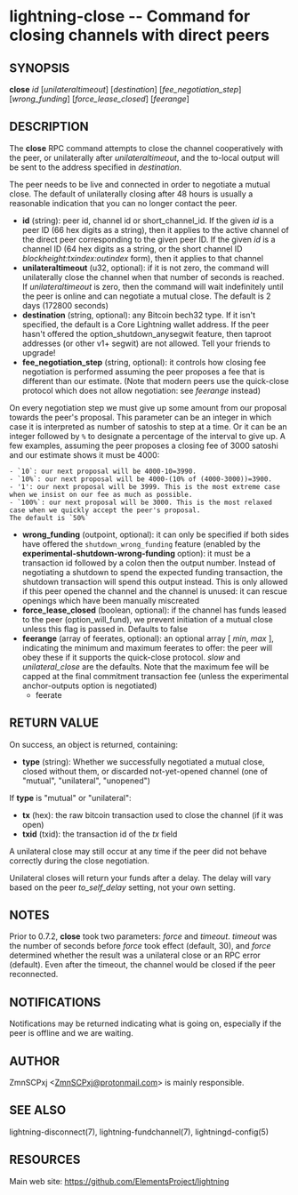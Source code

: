 lightning-close -- Command for closing channels with direct peers
=================================================================

SYNOPSIS
--------

**close** *id* [*unilateraltimeout*] [*destination*] [*fee\_negotiation\_step*] [*wrong\_funding*] [*force\_lease\_closed*] [*feerange*]

DESCRIPTION
-----------

The **close** RPC command attempts to close the channel cooperatively
with the peer, or unilaterally after *unilateraltimeout*, and the
to-local output will be sent to the address specified in *destination*.

The peer needs to be live and connected in order to negotiate a mutual
close. The default of unilaterally closing after 48 hours is usually a
reasonable indication that you can no longer contact the peer.

- **id** (string): peer id, channel id or short\_channel\_id. If the given *id* is a peer ID (66 hex digits as a string), then it applies to the active channel of the direct peer corresponding to the given peer ID. If the given *id* is a channel ID (64 hex digits as a string, or the short channel ID *blockheight:txindex:outindex* form), then it applies to that channel
- **unilateraltimeout** (u32, optional): if it is not zero, the command will unilaterally close the channel when that number of seconds is reached. If *unilateraltimeout* is zero, then the command will wait indefinitely until the peer is online and can negotiate a mutual close. The default is 2 days (172800 seconds)
- **destination** (string, optional): any Bitcoin bech32 type. If it isn't specified, the default is a Core Lightning wallet address. If the peer hasn't offered the  option\_shutdown\_anysegwit feature, then taproot addresses (or other v1+ segwit) are not allowed.  Tell your friends to upgrade!
- **fee\_negotiation\_step** (string, optional): it controls how closing fee negotiation is performed assuming the peer proposes a fee that is different than our estimate. (Note that modern peers use the quick-close protocol which does not allow negotiation: see *feerange* instead)

On every negotiation step we must give up some amount from our proposal towards the peer's proposal. This parameter can be an integer in which case it is interpreted as number of satoshis to step at a time. Or it can be an integer followed by `%` to designate a percentage of the interval to give up. A few examples, assuming the peer proposes a closing fee of 3000 satoshi and our estimate shows it must be 4000:

	- `10`: our next proposal will be 4000-10=3990.
	- `10%`: our next proposal will be 4000-(10% of (4000-3000))=3900.
	- '1': our next proposal will be 3999. This is the most extreme case when we insist on our fee as much as possible.
	- `100%`: our next proposal will be 3000. This is the most relaxed case when we quickly accept the peer's proposal.
	The default is `50%`
- **wrong\_funding** (outpoint, optional): it can only be specified if both sides have offered the `shutdown_wrong_funding` feature (enabled by the **experimental-shutdown-wrong-funding** option): it must be a transaction id followed by a colon then the output number.  Instead of negotiating a shutdown to spend the expected funding transaction, the shutdown transaction will spend this output instead.  This is only allowed if this peer opened the channel and the channel is unused: it can rescue openings which have been manually miscreated
- **force\_lease\_closed** (boolean, optional): if the channel has funds leased to the peer (option\_will\_fund), we prevent initiation of a mutual close unless this flag is passed in. Defaults to false
- **feerange** (array of feerates, optional): an optional array [ *min*, *max* ], indicating the minimum and maximum feerates to offer: the peer will obey these if it supports the quick-close protocol.  *slow* and *unilateral\_close* are the defaults.
	Note that the maximum fee will be capped at the final commitment transaction fee (unless the experimental anchor-outputs option is negotiated)
  - feerate

RETURN VALUE
------------

On success, an object is returned, containing:

- **type** (string): Whether we successfully negotiated a mutual close, closed without them, or discarded not-yet-opened channel (one of "mutual", "unilateral", "unopened")

If **type** is "mutual" or "unilateral":
  - **tx** (hex): the raw bitcoin transaction used to close the channel (if it was open)
  - **txid** (txid): the transaction id of the *tx* field

A unilateral close may still occur at any time if the peer did not
behave correctly during the close negotiation.

Unilateral closes will return your funds after a delay. The delay will
vary based on the peer *to\_self\_delay* setting, not your own setting.

NOTES
-----

Prior to 0.7.2, **close** took two parameters: *force* and *timeout*.
*timeout* was the number of seconds before *force* took effect (default,
30), and *force* determined whether the result was a unilateral close or
an RPC error (default). Even after the timeout, the channel would be
closed if the peer reconnected.

NOTIFICATIONS
-------------

Notifications may be returned indicating what is going on, especially
if the peer is offline and we are waiting.

AUTHOR
------

ZmnSCPxj <<ZmnSCPxj@protonmail.com>> is mainly responsible.

SEE ALSO
--------

lightning-disconnect(7), lightning-fundchannel(7), lightningd-config(5)

RESOURCES
---------

Main web site: <https://github.com/ElementsProject/lightning>

[comment]: # ( SHA256STAMP:ce17ac9c702f0bbd4be5d4da0d4521993ded482c6f8bbcbce4575b2b3f8cd399)
